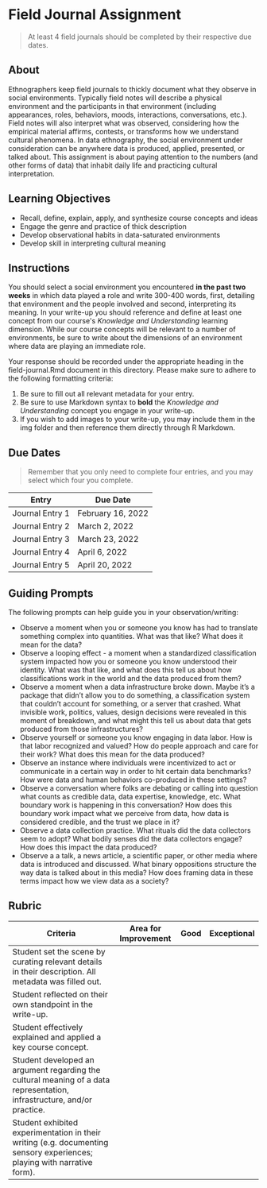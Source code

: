 # Field Journal Assignment 

> At least 4 field journals should be completed by their respective due dates.

## About

Ethnographers keep field journals to thickly document what they observe in social environments. Typically field notes will describe a physical environment and the participants in that environment (including appearances, roles, behaviors, moods, interactions, conversations, etc.). Field notes will also interpret what was observed, considering how the empirical material affirms, contests, or transforms how we understand cultural phenomena. In data ethnography, the social environment under consideration can be anywhere data is produced, applied, presented, or talked about. This assignment is about paying attention to the numbers (and other forms of data) that inhabit daily life and practicing cultural interpretation.

## Learning Objectives

* Recall, define, explain, apply, and synthesize course concepts and ideas
* Engage the genre and practice of thick description
* Develop observational habits in data-saturated environments
* Develop skill in interpreting cultural meaning

## Instructions

You should select a social environment you encountered **in the past two weeks** in which data played a role and write 300-400 words, first, detailing that environment and the people involved and second, interpreting its meaning. In your write-up you should reference and define at least one concept from our course's *Knowledge and Understanding* learning dimension. While our course concepts will be relevant to a number of environments, be sure to write about the dimensions of an environment where data are playing an immediate role. 

Your response should be recorded under the appropriate heading in the field-journal.Rmd document in this directory. Please make sure to adhere to the following formatting criteria:

1. Be sure to fill out all relevant metadata for your entry. 
2. Be sure to use Markdown syntax to **bold** the *Knowledge and Understanding* concept you engage in your write-up. 
3. If you wish to add images to your write-up, you may include them in the img folder and then reference them directly through R Markdown. 

## Due Dates

> Remember that you only need to complete four entries, and you may select which four you complete. 

| Entry           | Due Date          |
|-----------------|-------------------|
| Journal Entry 1 | February 16, 2022 |
| Journal Entry 2 | March 2, 2022     |
| Journal Entry 3 | March 23, 2022    |
| Journal Entry 4 | April 6, 2022     |
| Journal Entry 5 | April 20, 2022    |

## Guiding Prompts

The following prompts can help guide you in your observation/writing:

* Observe a moment when you or someone you know has had to translate something complex into quantities. What was that like? What does it mean for the data?
* Observe a looping effect - a moment when a standardized classification system impacted how you or someone you know understood their identity. What was that like, and what does this tell us about how classifications work in the world and the data produced from them?
* Observe a moment when a data infrastructure broke down. Maybe it’s a package that didn’t allow you to do something, a classification system that couldn’t account for something, or a server that crashed. What invisible work, politics, values, design decisions were revealed in this moment of breakdown, and what might this tell us about data that gets produced from those infrastructures?
* Observe yourself or someone you know engaging in data labor. How is that labor recognized and valued? How do people approach and care for their work? What does this mean for the data produced?
* Observe an instance where individuals were incentivized to act or communicate in a certain way in order to hit certain data benchmarks? How were data and human behaviors co-produced in these settings?
* Observe a conversation where folks are debating or calling into question what counts as credible data, data expertise, knowledge, etc. What boundary work is happening in this conversation? How does this boundary work impact what we perceive from data, how data is considered credible, and the trust we place in it?
* Observe a data collection practice. What rituals did the data collectors seem to adopt? What bodily senses did the data collectors engage? How does this impact the data produced?
* Observe a a talk, a news article, a scientific paper, or other media where data is introduced and discussed. What binary oppositions structure the way data is talked about in this media? How does framing data in these terms impact how we view data as a society?

## Rubric

| Criteria                                                                                                                | Area for Improvement | Good | Exceptional |
|------------------------------|----------------------|------|-------------|
| Student set the scene by curating relevant details in their description. All metadata was filled out.                   |                      |      |             |
| Student reflected on their own standpoint in the write-up.                                                              |                      |      |             |
| Student effectively explained and applied a key course concept.                                                         |                      |      |             |
| Student developed an argument regarding the cultural meaning of a data representation, infrastructure, and/or practice. |                      |      |             |
| Student exhibited experimentation in their writing (e.g. documenting sensory experiences; playing with narrative form).      |                      |      |             |

